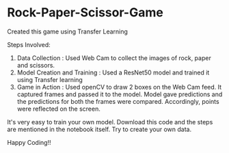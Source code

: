 # Rock-Paper-Scissor-Game

Created this game using Transfer Learning

Steps Involved:

1. Data Collection : Used Web Cam to collect the images of rock, paper and scissors.
2. Model Creation and Training : Used a ResNet50 model and trained it using Transfer learning
3. Game in Action : 
    Used openCV to draw 2 boxes on the Web Cam feed.
    It captured frames and passed it to the model.
    Model gave predictions and the predictions for both the frames were compared.
    Accordingly, points were reflected on the screen.
    
It's very easy to train your own model.
Download this code and the steps are mentioned in the notebook itself.
Try to create your own data.

Happy Coding!!
